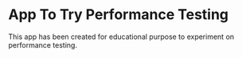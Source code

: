# App To Try Performance Testing

This app has been created for educational purpose to experiment on performance testing.
